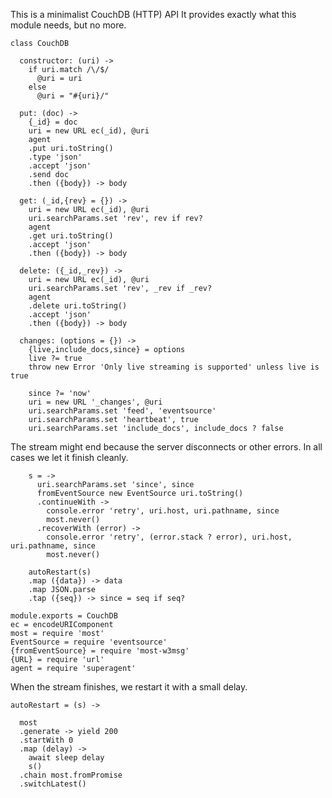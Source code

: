 This is a minimalist CouchDB (HTTP) API
It provides exactly what this module needs, but no more.

    class CouchDB

      constructor: (uri) ->
        if uri.match /\/$/
          @uri = uri
        else
          @uri = "#{uri}/"

      put: (doc) ->
        {_id} = doc
        uri = new URL ec(_id), @uri
        agent
        .put uri.toString()
        .type 'json'
        .accept 'json'
        .send doc
        .then ({body}) -> body

      get: (_id,{rev} = {}) ->
        uri = new URL ec(_id), @uri
        uri.searchParams.set 'rev', rev if rev?
        agent
        .get uri.toString()
        .accept 'json'
        .then ({body}) -> body

      delete: ({_id,_rev}) ->
        uri = new URL ec(_id), @uri
        uri.searchParams.set 'rev', _rev if _rev?
        agent
        .delete uri.toString()
        .accept 'json'
        .then ({body}) -> body

      changes: (options = {}) ->
        {live,include_docs,since} = options
        live ?= true
        throw new Error 'Only live streaming is supported' unless live is true

        since ?= 'now'
        uri = new URL '_changes', @uri
        uri.searchParams.set 'feed', 'eventsource'
        uri.searchParams.set 'heartbeat', true
        uri.searchParams.set 'include_docs', include_docs ? false

The stream might end because the server disconnects or other errors.
In all cases we let it finish cleanly.

        s = ->
          uri.searchParams.set 'since', since
          fromEventSource new EventSource uri.toString()
          .continueWith ->
            console.error 'retry', uri.host, uri.pathname, since
            most.never()
          .recoverWith (error) ->
            console.error 'retry', (error.stack ? error), uri.host, uri.pathname, since
            most.never()

        autoRestart(s)
        .map ({data}) -> data
        .map JSON.parse
        .tap ({seq}) -> since = seq if seq?

    module.exports = CouchDB
    ec = encodeURIComponent
    most = require 'most'
    EventSource = require 'eventsource'
    {fromEventSource} = require 'most-w3msg'
    {URL} = require 'url'
    agent = require 'superagent'

When the stream finishes, we restart it with a small delay.

    autoRestart = (s) ->

      most
      .generate -> yield 200
      .startWith 0
      .map (delay) ->
        await sleep delay
        s()
      .chain most.fromPromise
      .switchLatest()
